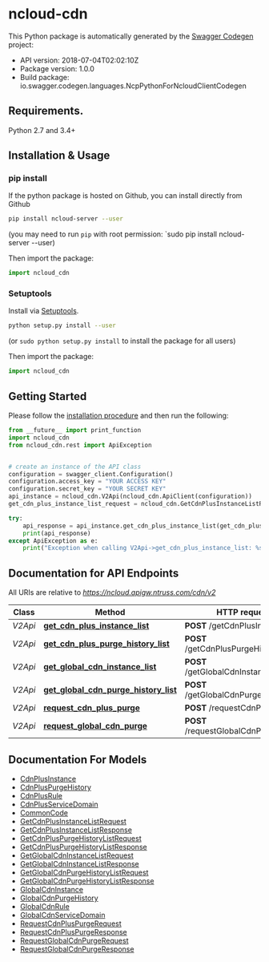 # ncloud-cdn

This Python package is automatically generated by the [Swagger Codegen](https://github.com/swagger-api/swagger-codegen) project:

- API version: 2018-07-04T02:02:10Z
- Package version: 1.0.0
- Build package: io.swagger.codegen.languages.NcpPythonForNcloudClientCodegen

## Requirements.

Python 2.7 and 3.4+

## Installation & Usage
### pip install

If the python package is hosted on Github, you can install directly from Github

```sh
pip install ncloud-server --user
```
(you may need to run `pip` with root permission: `sudo pip install ncloud-server --user)

Then import the package:
```python
import ncloud_cdn 
```

### Setuptools

Install via [Setuptools](http://pypi.python.org/pypi/setuptools).

```sh
python setup.py install --user
```
(or `sudo python setup.py install` to install the package for all users)

Then import the package:
```python
import ncloud_cdn
```

## Getting Started

Please follow the [installation procedure](#installation--usage) and then run the following:

```python
from __future__ import print_function
import ncloud_cdn
from ncloud_cdn.rest import ApiException


# create an instance of the API class
configuration = swagger_client.Configuration()
configuration.access_key = "YOUR ACCESS KEY"
configuration.secret_key = "YOUR SECRET KEY"
api_instance = ncloud_cdn.V2Api(ncloud_cdn.ApiClient(configuration))
get_cdn_plus_instance_list_request = ncloud_cdn.GetCdnPlusInstanceListRequest() # GetCdnPlusInstanceListRequest | getCdnPlusInstanceListRequest

try:
    api_response = api_instance.get_cdn_plus_instance_list(get_cdn_plus_instance_list_request)
    print(api_response)
except ApiException as e:
    print("Exception when calling V2Api->get_cdn_plus_instance_list: %s\n" % e)

```

## Documentation for API Endpoints

All URIs are relative to *https://ncloud.apigw.ntruss.com/cdn/v2*

Class | Method | HTTP request | Description
------------ | ------------- | ------------- | -------------
*V2Api* | [**get_cdn_plus_instance_list**](docs/V2Api.md#get_cdn_plus_instance_list) | **POST** /getCdnPlusInstanceList | 
*V2Api* | [**get_cdn_plus_purge_history_list**](docs/V2Api.md#get_cdn_plus_purge_history_list) | **POST** /getCdnPlusPurgeHistoryList | 
*V2Api* | [**get_global_cdn_instance_list**](docs/V2Api.md#get_global_cdn_instance_list) | **POST** /getGlobalCdnInstanceList | 
*V2Api* | [**get_global_cdn_purge_history_list**](docs/V2Api.md#get_global_cdn_purge_history_list) | **POST** /getGlobalCdnPurgeHistoryList | 
*V2Api* | [**request_cdn_plus_purge**](docs/V2Api.md#request_cdn_plus_purge) | **POST** /requestCdnPlusPurge | 
*V2Api* | [**request_global_cdn_purge**](docs/V2Api.md#request_global_cdn_purge) | **POST** /requestGlobalCdnPurge | 


## Documentation For Models

 - [CdnPlusInstance](docs/CdnPlusInstance.md)
 - [CdnPlusPurgeHistory](docs/CdnPlusPurgeHistory.md)
 - [CdnPlusRule](docs/CdnPlusRule.md)
 - [CdnPlusServiceDomain](docs/CdnPlusServiceDomain.md)
 - [CommonCode](docs/CommonCode.md)
 - [GetCdnPlusInstanceListRequest](docs/GetCdnPlusInstanceListRequest.md)
 - [GetCdnPlusInstanceListResponse](docs/GetCdnPlusInstanceListResponse.md)
 - [GetCdnPlusPurgeHistoryListRequest](docs/GetCdnPlusPurgeHistoryListRequest.md)
 - [GetCdnPlusPurgeHistoryListResponse](docs/GetCdnPlusPurgeHistoryListResponse.md)
 - [GetGlobalCdnInstanceListRequest](docs/GetGlobalCdnInstanceListRequest.md)
 - [GetGlobalCdnInstanceListResponse](docs/GetGlobalCdnInstanceListResponse.md)
 - [GetGlobalCdnPurgeHistoryListRequest](docs/GetGlobalCdnPurgeHistoryListRequest.md)
 - [GetGlobalCdnPurgeHistoryListResponse](docs/GetGlobalCdnPurgeHistoryListResponse.md)
 - [GlobalCdnInstance](docs/GlobalCdnInstance.md)
 - [GlobalCdnPurgeHistory](docs/GlobalCdnPurgeHistory.md)
 - [GlobalCdnRule](docs/GlobalCdnRule.md)
 - [GlobalCdnServiceDomain](docs/GlobalCdnServiceDomain.md)
 - [RequestCdnPlusPurgeRequest](docs/RequestCdnPlusPurgeRequest.md)
 - [RequestCdnPlusPurgeResponse](docs/RequestCdnPlusPurgeResponse.md)
 - [RequestGlobalCdnPurgeRequest](docs/RequestGlobalCdnPurgeRequest.md)
 - [RequestGlobalCdnPurgeResponse](docs/RequestGlobalCdnPurgeResponse.md)


